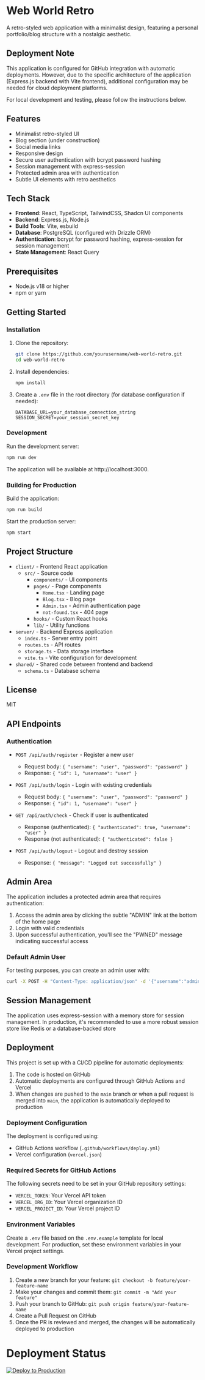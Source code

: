 # Web World Retro

A retro-styled web application with a minimalist design, featuring a personal portfolio/blog structure with a nostalgic aesthetic.

## Deployment Note

This application is configured for GitHub integration with automatic deployments. However, due to the specific architecture of the application (Express.js backend with Vite frontend), additional configuration may be needed for cloud deployment platforms.

For local development and testing, please follow the instructions below.

## Features

- Minimalist retro-styled UI
- Blog section (under construction)
- Social media links
- Responsive design
- Secure user authentication with bcrypt password hashing
- Session management with express-session
- Protected admin area with authentication
- Subtle UI elements with retro aesthetics

## Tech Stack

- **Frontend**: React, TypeScript, TailwindCSS, Shadcn UI components
- **Backend**: Express.js, Node.js
- **Build Tools**: Vite, esbuild
- **Database**: PostgreSQL (configured with Drizzle ORM)
- **Authentication**: bcrypt for password hashing, express-session for session management
- **State Management**: React Query

## Prerequisites

- Node.js v18 or higher
- npm or yarn

## Getting Started

### Installation

1. Clone the repository:
   ```bash
   git clone https://github.com/yourusername/web-world-retro.git
   cd web-world-retro
   ```

2. Install dependencies:
   ```bash
   npm install
   ```

3. Create a `.env` file in the root directory (for database configuration if needed):
   ```
   DATABASE_URL=your_database_connection_string
   SESSION_SECRET=your_session_secret_key
   ```

### Development

Run the development server:
```bash
npm run dev
```

The application will be available at http://localhost:3000.

### Building for Production

Build the application:
```bash
npm run build
```

Start the production server:
```bash
npm start
```

## Project Structure

- `client/` - Frontend React application
  - `src/` - Source code
    - `components/` - UI components
    - `pages/` - Page components
      - `Home.tsx` - Landing page
      - `Blog.tsx` - Blog page
      - `Admin.tsx` - Admin authentication page
      - `not-found.tsx` - 404 page
    - `hooks/` - Custom React hooks
    - `lib/` - Utility functions
- `server/` - Backend Express application
  - `index.ts` - Server entry point
  - `routes.ts` - API routes
  - `storage.ts` - Data storage interface
  - `vite.ts` - Vite configuration for development
- `shared/` - Shared code between frontend and backend
  - `schema.ts` - Database schema

## License

MIT 

## API Endpoints

### Authentication

- `POST /api/auth/register` - Register a new user
  - Request body: `{ "username": "user", "password": "password" }`
  - Response: `{ "id": 1, "username": "user" }`

- `POST /api/auth/login` - Login with existing credentials
  - Request body: `{ "username": "user", "password": "password" }`
  - Response: `{ "id": 1, "username": "user" }`

- `GET /api/auth/check` - Check if user is authenticated
  - Response (authenticated): `{ "authenticated": true, "username": "user" }`
  - Response (not authenticated): `{ "authenticated": false }`

- `POST /api/auth/logout` - Logout and destroy session
  - Response: `{ "message": "Logged out successfully" }`

## Admin Area

The application includes a protected admin area that requires authentication:

1. Access the admin area by clicking the subtle "ADMIN" link at the bottom of the home page
2. Login with valid credentials
3. Upon successful authentication, you'll see the "PWNED" message indicating successful access

### Default Admin User

For testing purposes, you can create an admin user with:
```bash
curl -X POST -H "Content-Type: application/json" -d '{"username":"admin","password":"securepwd123"}' http://localhost:3000/api/auth/register
```

## Session Management

The application uses express-session with a memory store for session management. In production, it's recommended to use a more robust session store like Redis or a database-backed store 

## Deployment

This project is set up with a CI/CD pipeline for automatic deployments:

1. The code is hosted on GitHub
2. Automatic deployments are configured through GitHub Actions and Vercel
3. When changes are pushed to the `main` branch or when a pull request is merged into `main`, the application is automatically deployed to production

### Deployment Configuration

The deployment is configured using:
- GitHub Actions workflow (`.github/workflows/deploy.yml`)
- Vercel configuration (`vercel.json`)

### Required Secrets for GitHub Actions

The following secrets need to be set in your GitHub repository settings:
- `VERCEL_TOKEN`: Your Vercel API token
- `VERCEL_ORG_ID`: Your Vercel organization ID
- `VERCEL_PROJECT_ID`: Your Vercel project ID

### Environment Variables

Create a `.env` file based on the `.env.example` template for local development. For production, set these environment variables in your Vercel project settings.

### Development Workflow

1. Create a new branch for your feature: `git checkout -b feature/your-feature-name`
2. Make your changes and commit them: `git commit -m "Add your feature"`
3. Push your branch to GitHub: `git push origin feature/your-feature-name`
4. Create a Pull Request on GitHub
5. Once the PR is reviewed and merged, the changes will be automatically deployed to production 

# Deployment Status
[![Deploy to Production](https://github.com/sujit4/web-world-retro/actions/workflows/deploy.yml/badge.svg)](https://github.com/sujit4/web-world-retro/actions/workflows/deploy.yml) 